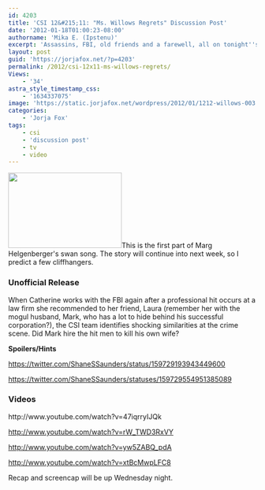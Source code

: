 ```yaml
---
id: 4203
title: 'CSI 12&#215;11: "Ms. Willows Regrets" Discussion Post'
date: '2012-01-18T01:00:23-08:00'
authorname: 'Mika E. (Ipstenu)'
excerpt: 'Assassins, FBI, old friends and a farewell, all on tonight''s CSI.'
layout: post
guid: 'https://jorjafox.net/?p=4203'
permalink: /2012/csi-12x11-ms-willows-regrets/
Views:
    - '34'
astra_style_timestamp_css:
    - '1634337075'
image: 'https://static.jorjafox.net/wordpress/2012/01/1212-willows-003.jpg'
categories:
    - 'Jorja Fox'
tags:
    - csi
    - 'discussion post'
    - tv
    - video
---
```


<img class="alignleft size-medium wp-image-4204" title="1212-willows-003" src="//static.jorjafox.net/wordpress/2012/01/1212-willows-003-230x153.jpg" alt="" width="230" height="153" />This is the first part of Marg Helgenberger's swan song. The story will continue into next week, so I predict a few cliffhangers.
<h3>Unofficial Release</h3>
When Catherine works with the FBI again after a professional hit occurs at a law firm she recommended to her friend, Laura (remember her with the mogul husband, Mark, who has a lot to hide behind his successful corporation?), the CSI team identifies shocking similarities at the crime scene. Did Mark hire the hit men to kill his own wife?

**Spoilers/Hints**

https://twitter.com/ShaneSSaunders/status/159729193943449600

https://twitter.com/ShaneSSaunders/statuses/159729554951385089
<h3>Videos</h3>
http://www.youtube.com/watch?v=47iqrryIJQk

http://www.youtube.com/watch?v=rW_TWD3RxVY

http://www.youtube.com/watch?v=yw5ZABQ_pdA

http://www.youtube.com/watch?v=xtBcMwpLFC8

Recap and screencap will be up Wednesday night.

